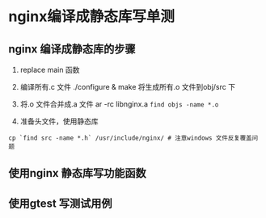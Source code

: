 # nginx编译成静态库写单测

## nginx 编译成静态库的步骤

1. replace main 函数

2. 编译所有.c 文件
./configure & make 将生成所有.o 文件到obj/src 下

3. 将.o 文件合并成.a 文件
ar -rc libnginx.a `find objs -name *.o`


4. 准备头文件，使用静态库
```
cp `find src -name *.h` /usr/include/nginx/ # 注意windows 文件反复覆盖问题
```

## 使用nginx 静态库写功能函数

## 使用gtest 写测试用例

